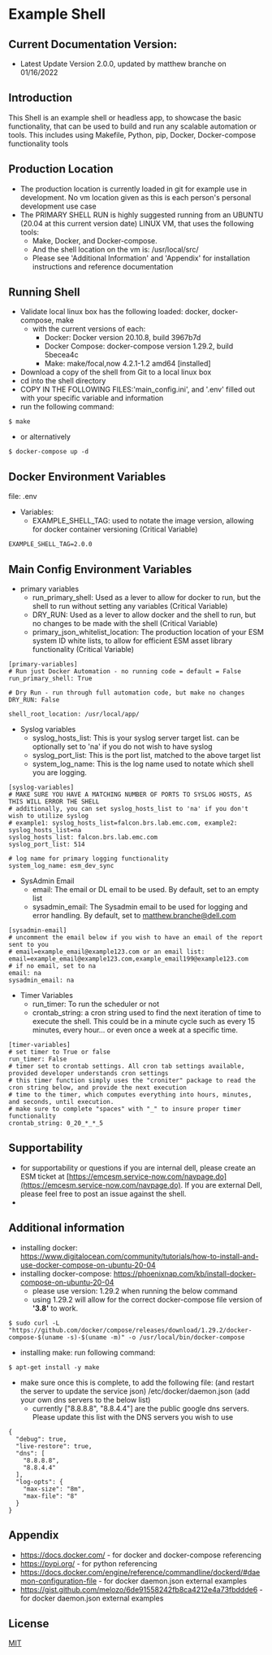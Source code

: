 # Example Shell
## Current Documentation Version:
- Latest Update Version 2.0.0, updated by matthew branche on 01/16/2022

## Introduction
This Shell is an example shell or headless app, to showcase the basic functionality, that can be used to build and run any scalable automation or tools. This includes using Makefile, Python, pip, Docker, Docker-compose functionality tools

## Production Location
- The production location is currently loaded in git for example use in development. No vm location given as this is each person's personal development use case
- The PRIMARY SHELL RUN is highly suggested running from an UBUNTU (20.04 at this current version date) LINUX VM, that uses the following tools:
  - Make, Docker, and Docker-compose.
  - And the shell location on the vm is: /usr/local/src/<parent shell directory>
  - Please see 'Additional Information' and 'Appendix' for installation instructions and reference documentation

## Running Shell
- Validate local linux box has the following loaded: docker, docker-compose, make
    - with the current versions of each: 
        - Docker: Docker version 20.10.8, build 3967b7d
        - Docker Compose: docker-compose version 1.29.2, build 5becea4c
        - Make: make/focal,now 4.2.1-1.2 amd64 [installed]
- Download a copy of the shell from Git to a local linux box
- cd into the shell directory
- COPY IN THE FOLLOWING FILES:'main_config.ini', and '.env' filled out with your specific variable and information
- run the following command:
```
$ make
```
- or alternatively
```
$ docker-compose up -d

```

## Docker Environment Variables
file: .env
- Variables:
    - EXAMPLE_SHELL_TAG: used to notate the image version, allowing for docker container versioning (Critical Variable)
```
EXAMPLE_SHELL_TAG=2.0.0

```

## Main Config Environment Variables
- primary variables
    - run_primary_shell: Used as a lever to allow for docker to run, but the shell to run without setting any variables (Critical Variable)
    - DRY_RUN: Used as a lever to allow docker and the shell to run, but no changes to be made with the shell (Critical Variable)
    - primary_json_whitelist_location: The production location of your ESM system ID white lists, to allow for efficient ESM asset library functionality (Critical Variable)
```
[primary-variables]
# Run just Docker Automation - no running code = default = False
run_primary_shell: True

# Dry Run - run through full automation code, but make no changes
DRY_RUN: False

shell_root_location: /usr/local/app/
```
- Syslog variables
    - syslog_hosts_list: This is your syslog server target list. can be optionally set to 'na' if you do not wish to have syslog
    - syslog_port_list: This is the port list, matched to the above target list
    - system_log_name: This is the log name used to notate which shell you are logging.
```
[syslog-variables]
# MAKE SURE YOU HAVE A MATCHING NUMBER OF PORTS TO SYSLOG HOSTS, AS THIS WILL ERROR THE SHELL
# additionally, you can set syslog_hosts_list to 'na' if you don't wish to utilize syslog
# example1: syslog_hosts_list=falcon.brs.lab.emc.com, example2: syslog_hosts_list=na
syslog_hosts_list: falcon.brs.lab.emc.com
syslog_port_list: 514

# log name for primary logging functionality
system_log_name: esm_dev_sync

```
- SysAdmin Email
    - email: The email or DL email to be used. By default, set to an empty list
    - sysadmin_email: The Sysadmin email to be used for logging and error handling. By default, set to matthew.branche@dell.com
```
[sysadmin-email]
# uncomment the email below if you wish to have an email of the report sent to you
# email=example_email@example123.com or an email list: email=example_email@example123.com,example_email199@example123.com
# if no email, set to na
email: na
sysadmin_email: na
```
- Timer Variables
  - run_timer: To run the scheduler or not
  - crontab_string: a cron string used to find the next iteration of time to execute the shell. This could be in a minute cycle such as every 15 minutes, every hour... or even once a week at a specific time.
```
[timer-variables]
# set timer to True or false
run_timer: False
# timer set to crontab settings. All cron tab settings available, provided developer understands cron settings
# this timer function simply uses the "croniter" package to read the cron string below, and provide the next execution
# time to the timer, which computes everything into hours, minutes, and seconds, until execution.
# make sure to complete "spaces" with "_" to insure proper timer functionality
crontab_string: 0_20_*_*_5
```

## Supportability
- for supportability or questions if you are internal dell, please create an ESM ticket at [https://emcesm.service-now.com/navpage.do](https://emcesm.service-now.com/navpage.do). If you are external Dell, please feel free to post an issue against the shell.
- 
## Additional information
- installing docker: https://www.digitalocean.com/community/tutorials/how-to-install-and-use-docker-compose-on-ubuntu-20-04
- installing docker-compose: https://phoenixnap.com/kb/install-docker-compose-on-ubuntu-20-04
    - please use version: 1.29.2 when running the below command
    - using 1.29.2 will allow for the correct docker-compose file version of **'3.8'** to work.
```
$ sudo curl -L "https://github.com/docker/compose/releases/download/1.29.2/docker-compose-$(uname -s)-$(uname -m)" -o /usr/local/bin/docker-compose
```
- installing make: run following command:
```
$ apt-get install -y make

```
- make sure once this is complete, to add the following file: (and restart the server to update the service json)
/etc/docker/daemon.json (add your own dns servers to the below list)
  - currently ["8.8.8.8", "8.8.4.4"] are the public google dns servers. Please update this list with the DNS servers you wish to use
```
{
  "debug": true,
  "live-restore": true,
  "dns": [
    "8.8.8.8",
    "8.8.4.4"
  ],
  "log-opts": {
    "max-size": "8m",
    "max-file": "8"
  }
}
```

## Appendix
- https://docs.docker.com/ - for docker and docker-compose referencing
- https://pypi.org/ - for python referencing
- https://docs.docker.com/engine/reference/commandline/dockerd/#daemon-configuration-file - for docker daemon.json external examples
- https://gist.github.com/melozo/6de91558242fb8ca4212e4a73fbddde6 - for docker daemon.json external examples

## License
[MIT](https://choosealicense.com/licenses/mit/)
